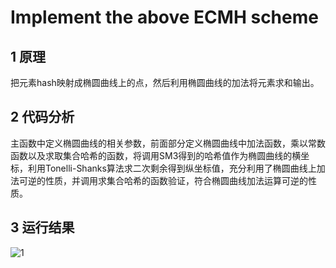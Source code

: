 # Implement the above ECMH scheme

## 1 原理

把元素hash映射成椭圆曲线上的点，然后利用椭圆曲线的加法将元素求和输出。

## 2 代码分析

主函数中定义椭圆曲线的相关参数，前面部分定义椭圆曲线中加法函数，乘以常数函数以及求取集合哈希的函数，将调用SM3得到的哈希值作为椭圆曲线的横坐标，利用Tonelli-Shanks算法求二次剩余得到纵坐标值，充分利用了椭圆曲线上加法可逆的性质，并调用求集合哈希的函数验证，符合椭圆曲线加法运算可逆的性质。

## 3 运行结果

![1](https://github.com/Sherry-JulK/homeworkgroup-11/assets/138464371/67c1ea34-b289-4960-8f03-12419707ee77)
